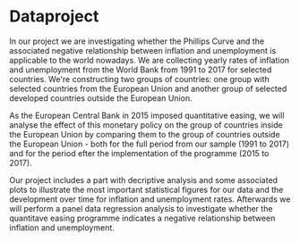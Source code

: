 # Dataproject

In our project we are investigating whether the Phillips Curve and the associated negative relationship between inflation and unemployment is applicable to the world nowadays. We are collecting yearly rates of inflation and unemployment from the World Bank from 1991 to 2017 for selected countries. We're constructing two groups of countries: one group with selected countries from the European Union and another group of selected developed countries outside the European Union.

As the European Central Bank in 2015 imposed quantitative easing, we will analyse the effect of this monetary policy on the group of countries inside the European Union by comparing them to the group of countries outside the European Union - both for the full period from our sample (1991 to 2017) and for the period efter the implementation of the programme (2015 to 2017). 

Our project includes a part with decriptive analysis and some associated plots to illustrate the most important statistical figures for our data and the development over time for inflation and unemployment rates. Afterwards we will perform a panel data regression analysis to investigate whether the quantitave easing programme indicates a negative relationship between inflation and unemployment. 
